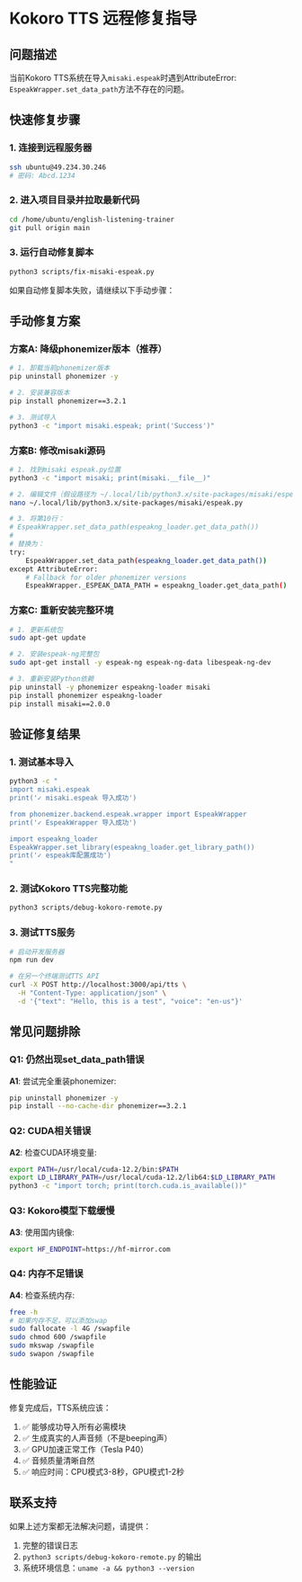 # Kokoro TTS 远程修复指导

## 问题描述
当前Kokoro TTS系统在导入`misaki.espeak`时遇到AttributeError: `EspeakWrapper.set_data_path`方法不存在的问题。

## 快速修复步骤

### 1. 连接到远程服务器
```bash
ssh ubuntu@49.234.30.246
# 密码: Abcd.1234
```

### 2. 进入项目目录并拉取最新代码
```bash
cd /home/ubuntu/english-listening-trainer
git pull origin main
```

### 3. 运行自动修复脚本
```bash
python3 scripts/fix-misaki-espeak.py
```

如果自动修复脚本失败，请继续以下手动步骤：

## 手动修复方案

### 方案A: 降级phonemizer版本（推荐）
```bash
# 1. 卸载当前phonemizer版本
pip uninstall phonemizer -y

# 2. 安装兼容版本
pip install phonemizer==3.2.1

# 3. 测试导入
python3 -c "import misaki.espeak; print('Success')"
```

### 方案B: 修改misaki源码
```bash
# 1. 找到misaki espeak.py位置
python3 -c "import misaki; print(misaki.__file__)"

# 2. 编辑文件（假设路径为 ~/.local/lib/python3.x/site-packages/misaki/espeak.py）
nano ~/.local/lib/python3.x/site-packages/misaki/espeak.py

# 3. 将第10行：
# EspeakWrapper.set_data_path(espeakng_loader.get_data_path())
# 
# 替换为：
try:
    EspeakWrapper.set_data_path(espeakng_loader.get_data_path())
except AttributeError:
    # Fallback for older phonemizer versions  
    EspeakWrapper._ESPEAK_DATA_PATH = espeakng_loader.get_data_path()
```

### 方案C: 重新安装完整环境
```bash
# 1. 更新系统包
sudo apt-get update

# 2. 安装espeak-ng完整包
sudo apt-get install -y espeak-ng espeak-ng-data libespeak-ng-dev

# 3. 重新安装Python依赖
pip uninstall -y phonemizer espeakng-loader misaki
pip install phonemizer espeakng-loader
pip install misaki==2.0.0
```

## 验证修复结果

### 1. 测试基本导入
```bash
python3 -c "
import misaki.espeak
print('✓ misaki.espeak 导入成功')

from phonemizer.backend.espeak.wrapper import EspeakWrapper
print('✓ EspeakWrapper 导入成功')

import espeakng_loader
EspeakWrapper.set_library(espeakng_loader.get_library_path())
print('✓ espeak库配置成功')
"
```

### 2. 测试Kokoro TTS完整功能
```bash
python3 scripts/debug-kokoro-remote.py
```

### 3. 测试TTS服务
```bash
# 启动开发服务器
npm run dev

# 在另一个终端测试TTS API
curl -X POST http://localhost:3000/api/tts \
  -H "Content-Type: application/json" \
  -d '{"text": "Hello, this is a test", "voice": "en-us"}'
```

## 常见问题排除

### Q1: 仍然出现set_data_path错误
**A1**: 尝试完全重装phonemizer:
```bash
pip uninstall phonemizer -y
pip install --no-cache-dir phonemizer==3.2.1
```

### Q2: CUDA相关错误
**A2**: 检查CUDA环境变量:
```bash
export PATH=/usr/local/cuda-12.2/bin:$PATH
export LD_LIBRARY_PATH=/usr/local/cuda-12.2/lib64:$LD_LIBRARY_PATH
python3 -c "import torch; print(torch.cuda.is_available())"
```

### Q3: Kokoro模型下载缓慢
**A3**: 使用国内镜像:
```bash
export HF_ENDPOINT=https://hf-mirror.com
```

### Q4: 内存不足错误
**A4**: 检查系统内存:
```bash
free -h
# 如果内存不足，可以添加swap
sudo fallocate -l 4G /swapfile
sudo chmod 600 /swapfile
sudo mkswap /swapfile
sudo swapon /swapfile
```

## 性能验证

修复完成后，TTS系统应该：
1. ✅ 能够成功导入所有必需模块
2. ✅ 生成真实的人声音频（不是beeping声）
3. ✅ GPU加速正常工作（Tesla P40）
4. ✅ 音频质量清晰自然
5. ✅ 响应时间：CPU模式3-8秒，GPU模式1-2秒

## 联系支持
如果上述方案都无法解决问题，请提供：
1. 完整的错误日志
2. `python3 scripts/debug-kokoro-remote.py` 的输出
3. 系统环境信息：`uname -a && python3 --version`